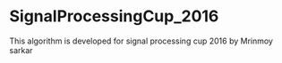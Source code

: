 # SignalProcessingCup_2016
This algorithm is developed for signal processing cup 2016 by Mrinmoy sarkar
